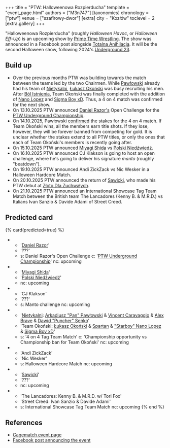 +++
title = "PTW: Halloweenowa Rozpierducha"
template = "event_page.html"
authors = ["M3n747"]
[taxonomies]
chronology = ["ptw"]
venue = ["szafirowy-dwor"]
[extra]
city = "Kozłów"
toclevel = 2
[extra.gallery]
+++

"Halloweenowa Rozpierducha" (roughly _Halloween Havoc_, or _Halloween Eff-Up_) is an upcoming show by [Prime Time Wrestling](@/o/ptw.md). The show was announced in a Facebook post alongside [Totalna Anihilacja](@/e/ptw/2025-11-15-ptw-totalna-anihilacja.md). It will be the second Halloween show, following 2024's [Underground 23](@/e/ptw/2024-10-19-ptw-underground-23.md).

## Build up

* Over the previous months PTW was building towards the match between the teams led by the two Chairmen. While [Pawłowski](@/w/pan-pawlowski.md) already had his team of [Nietykalni](@/tt/nietykalni.md), [Łukasz Okoński](@/w/lukasz-okonski.md) was busy recruiting his men. After [Ból Istnienia](@/e/ptw/2025-09-28-ptw-bol-istnienia.md), Team Okoński was finally completed with the addition of [Nano Lopez](@/w/nano-lopez.md) and [Sigma Boy xD](@/w/sigma-boy.md). Thus, a 4 on 4 match was confirmed for the next show.
* On 13.10.2025 PTW announced [Daniel Razor's](@/w/daniel-razor.md) Open Challenge for the [PTW Underground Championship](@/c/ptw-underground-championship.md).
* On 14.10.2025, Pawłowski [confirmed][konfirmacja] the stakes for the 4 on 4 match. If Team Okoński wins, all the members earn title shots. If they lose, however, they will be forever banned from competing for gold. It is unclear whether the stakes extend to all PTW titles, or only the ones that each of Team Okoński's members is recently going after.
* On 15.10.2025 PTW announced [Miyagi Shida](@/w/miyagi-shida.md) vs [Polski Niedźwiedź](@/w/polski-niedzwiedz.md).
* On 16.10.2025 PTW announced CJ Klakson is going to host an open challenge, where he's going to deliver his signature _manto_ (roughly "beatdown").
* On 19.10.2025 PTW announced Andi ZickZack vs Nic Wesker in a Halloween Hardcore Match.
* On 20.10.2025 PTW announced the return of [Sawicki](@/w/sawicki.md), who made his PTW debut at [Złoto Dla Zuchwałych](@/e/ptw/2025-06-28-ptw-zloto-dla-zuchwalych.md).
* On 21.10.2025 PTW announced an International Showcase Tag Team Match between the British team The Lancadores (Kenny B. & M.R.D.) vs Italians Ivan Sanzio & Davide Adami of Street Creed.

## Predicted card

{% card(predicted=true) %}
- - '[Daniel Razor](@/w/daniel-razor.md)'
  - '???'
  - s: Daniel Razor's Open Challenge
    c: '[PTW Underground Championship](@/c/ptw-underground-championship.md)'
    nc: upcoming
- - '[Miyagi Shida](@/w/miyagi-shida.md)'
  - '[Polski Niedźwiedź](@/w/polski-niedzwiedz.md)'
  - nc: upcoming
- - 'CJ Klakson'
  - '???'
  - s: Manto challenge
    nc: upcoming
- - '[Nietykalni](@/tt/nietykalni.md): [Arkadiusz "Pan" Pawłowski](@/w/pan-pawlowski.md) & [Vincent Caravaggio](@/w/vincent-caravaggio.md) & [Alex Brave](@/w/alex-brave.md) & [Dawid "Puncher" Seńko](@/w/puncher.md)'
  - 'Team Okoński: [Łukasz Okoński](@/w/lukasz-okonski.md) & [Spartan](@/w/spartan.md) & ["Starboy" Nano Lopez](@/w/nano-lopez.md) & [Sigma Boy xD](@/w/sigma-boy.md)'
  - s: '4 on 4 Tag Team Match'
    c: 'Championship opportunity vs Championship ban for Team Okoński'
    nc: upcoming
- - 'Andi ZickZack'
  - 'Nic Wesker'
  - s: Halloween Hardcore Match
    nc: upcoming
- - '[Sawicki](@/w/sawicki.md)'
  - '???'
  - nc: upcoming
- - 'The Lancadores: Kenny B. & M.R.D. w/ Tori Fox'
  - 'Street Creed: Ivan Sanzio & Davide Adami'
  - s: International Showcase Tag Team Match
    nc: upcoming
{% end %}

## References

* [Cagematch event page](https://www.cagematch.net/?id=1&nr=435850)
* [Facebook post announcing the event](https://www.facebook.com/photo/?fbid=827086732977304&set=a.136592405360077)

[konfirmacja]: https://www.facebook.com/reel/1184868053698977
